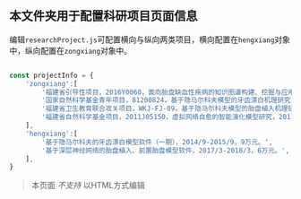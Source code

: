 ## 本文件夹用于配置科研项目页面信息

编辑`researchProject.js`可配置横向与纵向两类项目，横向配置在`hengxiang`对象中，纵向配置在`zongxiang`对象中。



```js

const projectInfo = {
    'zongxiang':[
        '福建省引导性项目，2016Y0060，面向胎盘缺血性疾病的知识图谱构建、挖掘与应用，2016/04-2019/03，15万元，在研，主持。',
        '国家自然科学基金青年项目，81200824，基于隐马尔科夫模型的牙齿漂白机理研究，2013/01-2015/12，23万元，已结题，参加。',
        '福建省卫生教育联合攻关项目，WKJ-FJ-09，基于隐马尔科夫模型的胎盘植入机理研究，2013/10-2016/02，25万元，已结题，参加。',
        '福建省自然科学基金项目，2011J05150，虚拟网络自愈的智能演化模型研究，2011/04-2014/04，3万元，已结题，主持。',
    ],
    'hengxiang':[
        '基于隐马尔科夫的牙齿漂白模型软件（一期），2014/9-2015/9，9万元。',
        '基于深层神经网络的胎盘植入、前置胎盘模型软件，2017/3-2018/3，6万元。',
    ],
}

```

> 本页面 *不支持* 以HTML方式编辑